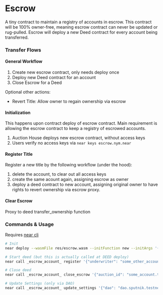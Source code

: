 # Escrow

A tiny contract to maintain a registry of accounts in escrow. This contract will be 100% owner-free, meaning escrow contract can never be updated or rug-pulled. Escrow will deploy a new Deed contract for every account being transferred.

### Transfer Flows

#### General Workflow

1. Create new escrow contract, only needs deploy once
2. Deploy new Deed contract for an account
3. Close Escrow for a Deed

Optional other actions:

- Revert Title: Allow owner to regain ownership via escrow

#### Initialization

This happens upon contract deploy of escrow contract. Main requirement is allowing the escrow contract to keep a registry of escrowed accounts.

1. Auction House deploys new escrow contract, without access keys
2. Users verify no access keys via `near keys escrow.nym.near`

#### Register Title

Register a new title by the following workflow (under the hood):
1. delete the account, to clear out all access keys
2. create the same acount again, assigning escrow as owner
3. deploy a deed contract to new account, assigning original owner to have rights to revert ownership via escrow proxy.

#### Clear Escrow

Proxy to deed transfer_ownership function

### Commands & Usage

Requires [near cli]()

```bash
# Init
near deploy --wasmFile res/escrow.wasm --initFunction new --initArgs '{"factory": "testnet", "registrar": "auction.nym.testnet", "dao": "dao.sputnik.testnet"}' --accountId escrow_account.testnet

# Start deed (but this is actually called at DEED deploy)
near call _escrow_account_ register '{"underwriter": "some_other_account.testnet", "registrar": true}' --accountId youraccount_to_auction.testnet

# Close deed
near call _escrow_account_ close_escrow '{"auction_id": "some_account.testnet", "new_key": "ed25591:PK_HERE"}' --accountId youraccount.testnet

# Update Settings (only via DAO)
near call _escrow_account_ update_settings '{"dao": "dao.sputnik.testnet", "registrar": "registrar.alias.testnet"}' --accountId dao.sputnik.testnet

```